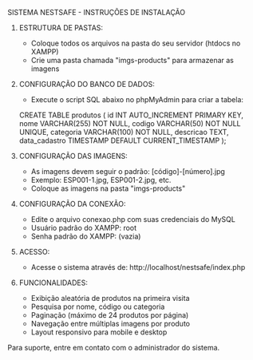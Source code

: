 SISTEMA NESTSAFE - INSTRUÇÕES DE INSTALAÇÃO

1. ESTRUTURA DE PASTAS:
   - Coloque todos os arquivos na pasta do seu servidor (htdocs no XAMPP)
   - Crie uma pasta chamada "imgs-products" para armazenar as imagens

2. CONFIGURAÇÃO DO BANCO DE DADOS:
   - Execute o script SQL abaixo no phpMyAdmin para criar a tabela:

   CREATE TABLE produtos (
       id INT AUTO_INCREMENT PRIMARY KEY,
       nome VARCHAR(255) NOT NULL,
       codigo VARCHAR(50) NOT NULL UNIQUE,
       categoria VARCHAR(100) NOT NULL,
       descricao TEXT,
       data_cadastro TIMESTAMP DEFAULT CURRENT_TIMESTAMP
   );

3. CONFIGURAÇÃO DAS IMAGENS:
   - As imagens devem seguir o padrão: [código]-[número].jpg
   - Exemplo: ESP001-1.jpg, ESP001-2.jpg, etc.
   - Coloque as imagens na pasta "imgs-products"

4. CONFIGURAÇÃO DA CONEXÃO:
   - Edite o arquivo conexao.php com suas credenciais do MySQL
   - Usuário padrão do XAMPP: root
   - Senha padrão do XAMPP: (vazia)

5. ACESSO:
   - Acesse o sistema através de: http://localhost/nestsafe/index.php

6. FUNCIONALIDADES:
   - Exibição aleatória de produtos na primeira visita
   - Pesquisa por nome, código ou categoria
   - Paginação (máximo de 24 produtos por página)
   - Navegação entre múltiplas imagens por produto
   - Layout responsivo para mobile e desktop

Para suporte, entre em contato com o administrador do sistema.